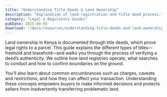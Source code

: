 ```yaml
---
title: "Understanding Title Deeds & Land Ownership"
description: "Explanation of land registration and title deed process."
category: "Legal & Regulatory Guides"
pubDate: 2025-08-05
download: "/docs/resources/understanding-title-deeds-and-land-ownership.pdf"
---
```


Land ownership in Kenya is documented through title deeds, which prove legal rights to a parcel. This guide explains the different types of titles—freehold and leasehold—and walks you through the process of verifying a deed’s authenticity. We outline how land registries operate, what searches to conduct and how to confirm boundaries on the ground.

You’ll also learn about common encumbrances such as charges, caveats and restrictions, and how they can affect your transaction. Understanding these concepts empowers buyers to make informed decisions and protects sellers from inadvertently transferring problematic land.
